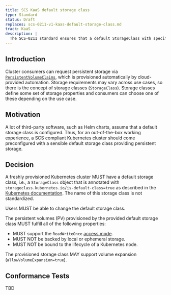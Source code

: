 ```yaml
---
title: SCS KaaS default storage class
type: Standard
status: Draft
replaces: scs-0211-v1-kaas-default-storage-class.md 
track: KaaS
description: |
  The SCS-0211 standard ensures that a default StorageClass with specific characteristics is available to KaaS users.
---
```


## Introduction

Cluster consumers can request persistent storage via [`PersistentVolumeClaims`][k8s-pvc], which is provisioned
automatically by cloud-provided automation.
Storage requirements may vary across use cases, so there is the concept of storage classes (`StorageClass`).
Storage classes define some set of storage properties and consumers can choose one of these depending on the use case.

## Motivation

A lot of third-party software, such as Helm charts, assume that a default storage class is configured.
Thus, for an out-of-the-box working experience, a SCS compliant Kubernetes cluster should come
preconfigured with a sensible default storage class providing persistent storage.

## Decision

A freshly provisioned Kubernetes cluster MUST have a default storage class, i.e., a `StorageClass`
object that is annotated with `storageclass.kubernetes.io/is-default-class=true` as described in the
[Kubernetes documentation][k8s-default-sc].
The name of this storage class is not standardized.

Users MUST be able to change the default storage class.

The persistent volumes (PV) provisioned by the provided default storage class MUST fulfill all
of the following properties:

- MUST support the `ReadWriteOnce` [access mode][k8s-accessmode].
- MUST NOT be backed by local or ephemeral storage.
- MUST NOT be bound to the lifecycle of a Kubernetes node.

The provisioned storage class MAY support volume expansion (`allowVolumeExpansion=true`).

## Conformance Tests

TBD

[k8s-pvc]: https://kubernetes.io/docs/concepts/storage/persistent-volumes/#persistentvolumeclaims
[k8s-default-sc]: https://kubernetes.io/docs/tasks/administer-cluster/change-default-storage-class/
[k8s-accessmode]: https://kubernetes.io/docs/concepts/storage/persistent-volumes/#access-modes

